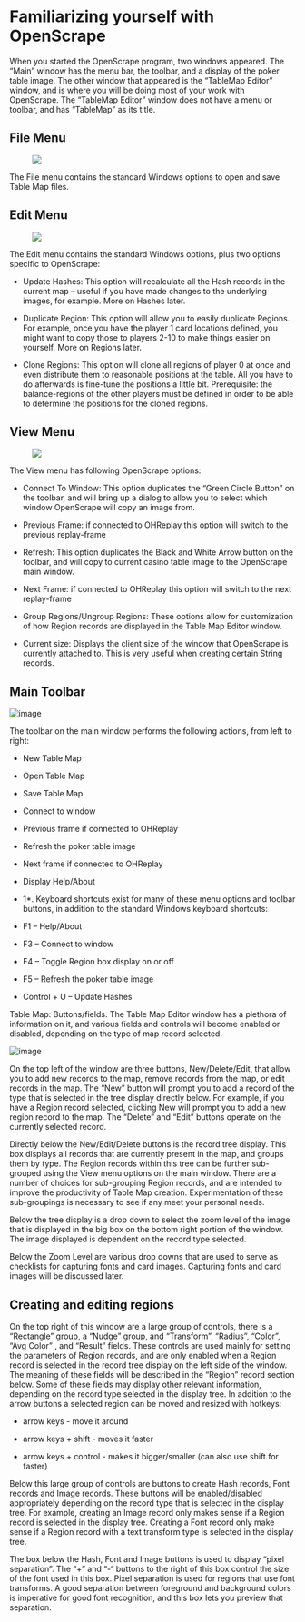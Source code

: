# Familiarizing yourself with OpenScrape

When you started the OpenScrape program, two windows appeared. The
“Main” window has the menu bar, the toolbar, and a display of the poker
table image. The other window that appeared is the “TableMap Editor”
window, and is where you will be doing most of your work with
OpenScrape. The “TableMap Editor” window does not have a menu or
toolbar, and has “TableMap” as its title.

## File Menu 

<figure>
<img src="images/openholdem/tablemaps/menu_file.jpg" />
</figure>

The File menu contains the standard Windows options to open and save
Table Map files.

## Edit Menu

<figure>
<img src="images/openholdem/tablemaps/menu_edit.jpg" />
</figure>

The Edit menu contains the standard Windows options, plus two options
specific to OpenScrape:

- Update Hashes: This option will recalculate all the Hash records in
  the current map – useful if you have made changes to the underlying
  images, for example. More on Hashes later.

- Duplicate Region: This option will allow you to easily duplicate
  Regions. For example, once you have the player 1 card locations
  defined, you might want to copy those to players 2-10 to make things
  easier on yourself. More on Regions later.

- Clone Regions: This option will clone all regions of player 0 at once
  and even distribute them to reasonable positions at the table. All you
  have to do afterwards is fine-tune the positions a little bit.
  Prerequisite: the balance-regions of the other players must be defined
  in order to be able to determine the positions for the cloned regions.

## View Menu 

<figure>
<img src="images/openholdem/tablemaps/menu_view.jpg" />
</figure>

The View menu has following OpenScrape options:

- Connect To Window: This option duplicates the “Green Circle Button” on
  the toolbar, and will bring up a dialog to allow you to select which
  window OpenScrape will copy an image from.

- Previous Frame: if connected to OHReplay this option will switch to
  the previous replay-frame

- Refresh: This option duplicates the Black and White Arrow button on
  the toolbar, and will copy to current casino table image to the
  OpenScrape main window.

- Next Frame: if connected to OHReplay this option will switch to the
  next replay-frame

- Group Regions/Ungroup Regions: These options allow for customization
  of how Region records are displayed in the Table Map Editor window.

- Current size: Displays the client size of the window that OpenScrape
  is currently attached to. This is very useful when creating certain
  String records.

## Main Toolbar 

![image](images/openholdem/tablemaps/os_toolbar.jpg)

The toolbar on the main window performs the following actions, from left
to right:

- New Table Map

- Open Table Map

- Save Table Map

- Connect to window

- Previous frame if connected to OHReplay

- Refresh the poker table image

- Next frame if connected to OHReplay

- Display Help/About

<div class="rem">

* 1*. Keyboard shortcuts exist for many of these menu options and
toolbar buttons, in addition to the standard Windows keyboard shortcuts:

</div>

- F1 – Help/About

- F3 – Connect to window

- F4 – Toggle Region box display on or off

- F5 – Refresh the poker table image

- Control + U – Update Hashes

Table Map: Buttons/fields. The Table Map Editor window has a plethora of
information on it, and various fields and controls will become enabled
or disabled, depending on the type of map record selected.

![image](images/openholdem/tablemaps/os_editor.jpg)

On the top left of the window are three buttons, New/Delete/Edit, that
allow you to add new records to the map, remove records from the map, or
edit records in the map. The “New” button will prompt you to add a
record of the type that is selected in the tree display directly below.
For example, if you have a Region record selected, clicking New will
prompt you to add a new region record to the map. The “Delete” and
“Edit” buttons operate on the currently selected record.

Directly below the New/Edit/Delete buttons is the record tree display.
This box displays all records that are currently present in the map, and
groups them by type. The Region records within this tree can be further
sub-grouped using the View menu options on the main window. There are a
number of choices for sub-grouping Region records, and are intended to
improve the productivity of Table Map creation. Experimentation of these
sub-groupings is necessary to see if any meet your personal needs.

Below the tree display is a drop down to select the zoom level of the
image that is displayed in the big box on the bottom right portion of
the window. The image displayed is dependent on the record type
selected.

Below the Zoom Level are various drop downs that are used to serve as
checklists for capturing fonts and card images. Capturing fonts and card
images will be discussed later.

## Creating and editing regions

On the top right of this window are a large group of controls, there is
a “Rectangle” group, a “Nudge” group, and “Transform”, “Radius”,
“Color”, “Avg Color” , and “Result” fields. These controls are used
mainly for setting the parameters of Region records, and are only
enabled when a Region record is selected in the record tree display on
the left side of the window. The meaning of these fields will be
described in the “Region” record section below. Some of these fields may
display other relevant information, depending on the record type
selected in the display tree. In addition to the arrow buttons a
selected region can be moved and resized with hotkeys:

- arrow keys - move it around

- arrow keys + shift - moves it faster

- arrow keys + control - makes it bigger/smaller (can also use shift for
  faster)

Below this large group of controls are buttons to create Hash records,
Font records and Image records. These buttons will be enabled/disabled
appropriately depending on the record type that is selected in the
display tree. For example, creating an Image record only makes sense if
a Region record is selected in the display tree. Creating a Font record
only make sense if a Region record with a text transform type is
selected in the display tree.

The box below the Hash, Font and Image buttons is used to display “pixel
separation”. The “+” and “-“ buttons to the right of this box control
the size of the font used in this box. Pixel separation is used for
regions that use font transforms. A good separation between foreground
and background colors is imperative for good font recognition, and this
box lets you preview that separation.
